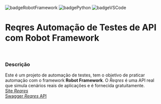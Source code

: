 ![badgeRobotFramework](https://img.shields.io/badge/Robot%20Framework-000000?style=flat&logo=robot-framework&logoColor=white)
![badgePython](https://img.shields.io/badge/Python-FFD43B?style=flat&logo=python&logoColor=blue)
![badgeVSCode](https://img.shields.io/badge/VSCode-0078D4?style=flat&logo=visual%20studio%20code&logoColor=white)

# Reqres Automação de Testes de API com Robot Framework
<br/>
  
### Descrição
Este é um projeto de automação de testes, tem o objetivo de praticar automação com o framework **Robot Framework**.
O *Reqres* é uma API real que simula cenários reais de aplicações e é fornecida gratuitamente.  
[Site *Reqres*](https://reqres.in/)  
[Swagger *Reqres* API](https://reqres.in/api-docs/)
<br/>
  
